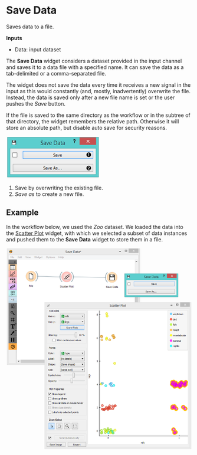 Save Data
=========

Saves data to a file.

**Inputs**

- Data: input dataset

The **Save Data** widget considers a dataset provided in the input channel and saves it to a data file with a specified name. It can save the data as a tab-delimited or a comma-separated file.

The widget does not save the data every time it receives a new signal in the input as this would constantly (and, mostly, inadvertently) overwrite the file. Instead, the data is saved only after a new file name is set or the user pushes the *Save* button.

If the file is saved to the same directory as the workflow or in the subtree of that directory, the widget remembers the relative path. Otherwise it will store an absolute path, but disable auto save for security reasons.

![](images/Save-stamped.png)

1. Save by overwriting the existing file.
2. *Save as* to create a new file.

Example
-------

In the workflow below, we used the *Zoo* dataset. We loaded the data into the [Scatter Plot](../visualize/scatterplot.md) widget, with which we selected a subset of data instances and pushed them to the **Save Data** widget to store them in a file.

![](images/Save-Workflow.png)
